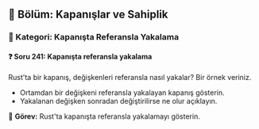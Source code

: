 ## 📘 Bölüm: Kapanışlar ve Sahiplik  
### 🔹 Kategori: Kapanışta Referansla Yakalama  
#### ❓ Soru 241: Kapanışta referansla yakalama

Rust'ta bir kapanış, değişkenleri referansla nasıl yakalar? Bir örnek veriniz.

- Ortamdan bir değişkeni referansla yakalayan kapanış gösterin.
- Yakalanan değişken sonradan değiştirilirse ne olur açıklayın.

🔧 **Görev:** Rust'ta kapanışta referansla yakalamayı gösterin.
